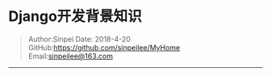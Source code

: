 # Django开发背景知识

>Author:Sinpei 
>Date: 2018-4-20
>GitHub:https://github.com/sinpeilee/MyHome
>Email:sinpeilee@163.com 

---